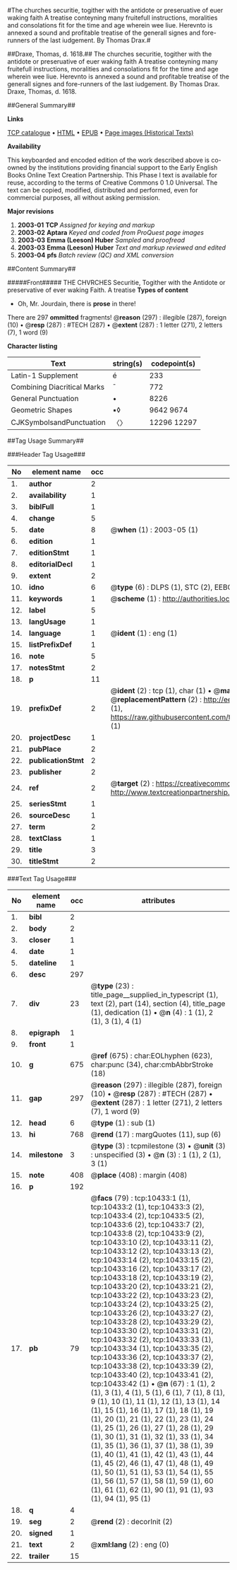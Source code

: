 #The churches securitie, togither with the antidote or preseruative of euer waking faith A treatise conteyning many fruitefull instructions, moralities and consolations fit for the time and age wherein wee liue. Herevnto is annexed a sound and profitable treatise of the generall signes and fore-runners of the last iudgement. By Thomas Drax.#

##Draxe, Thomas, d. 1618.##
The churches securitie, togither with the antidote or preseruative of euer waking faith A treatise conteyning many fruitefull instructions, moralities and consolations fit for the time and age wherein wee liue. Herevnto is annexed a sound and profitable treatise of the generall signes and fore-runners of the last iudgement. By Thomas Drax.
Draxe, Thomas, d. 1618.

##General Summary##

**Links**

[TCP catalogue](http://www.ota.ox.ac.uk/tcp/)  • 
[HTML](http://tei.it.ox.ac.uk/tcp/Texts-HTML/free/A20/A20803.html)  • 
[EPUB](http://tei.it.ox.ac.uk/tcp/Texts-EPUB/free/A20/A20803.epub) • 
[Page images (Historical Texts)](https://data.historicaltexts.jisc.ac.uk/view?pubId=eebo-99845528e&pageId=eebo-99845528e-10433-1)

**Availability**

This keyboarded and encoded edition of the
	       work described above is co-owned by the institutions
	       providing financial support to the Early English Books
	       Online Text Creation Partnership. This Phase I text is
	       available for reuse, according to the terms of Creative
	       Commons 0 1.0 Universal. The text can be copied,
	       modified, distributed and performed, even for
	       commercial purposes, all without asking permission.

**Major revisions**

1. __2003-01__ __TCP__ *Assigned for keying and markup*
1. __2003-02__ __Aptara__ *Keyed and coded from ProQuest page images*
1. __2003-03__ __Emma (Leeson) Huber__ *Sampled and proofread*
1. __2003-03__ __Emma (Leeson) Huber__ *Text and markup reviewed and edited*
1. __2003-04__ __pfs__ *Batch review (QC) and XML conversion*

##Content Summary##

#####Front#####
THE
CHVRCHES
Securitie,
Togither with the Antidote
or preservative of ever
waking Faith. A treatise 
**Types of content**

  * Oh, Mr. Jourdain, there is **prose** in there!

There are 297 **ommitted** fragments! 
 @__reason__ (297) : illegible (287), foreign (10)  •  @__resp__ (287) : #TECH (287)  •  @__extent__ (287) : 1 letter (271), 2 letters (7), 1 word (9)

**Character listing**


|Text|string(s)|codepoint(s)|
|---|---|---|
|Latin-1 Supplement|é|233|
|Combining             Diacritical Marks|̄|772|
|General Punctuation|•|8226|
|Geometric Shapes|▪◊|9642 9674|
|CJKSymbolsandPunctuation|〈〉|12296 12297|

##Tag Usage Summary##

###Header Tag Usage###

|No|element name|occ|attributes|
|---|---|---|---|
|1.|__author__|2||
|2.|__availability__|1||
|3.|__biblFull__|1||
|4.|__change__|5||
|5.|__date__|8| @__when__ (1) : 2003-05 (1)|
|6.|__edition__|1||
|7.|__editionStmt__|1||
|8.|__editorialDecl__|1||
|9.|__extent__|2||
|10.|__idno__|6| @__type__ (6) : DLPS (1), STC (2), EEBO-CITATION (1), PROQUEST (1), VID (1)|
|11.|__keywords__|1| @__scheme__ (1) : http://authorities.loc.gov/ (1)|
|12.|__label__|5||
|13.|__langUsage__|1||
|14.|__language__|1| @__ident__ (1) : eng (1)|
|15.|__listPrefixDef__|1||
|16.|__note__|5||
|17.|__notesStmt__|2||
|18.|__p__|11||
|19.|__prefixDef__|2| @__ident__ (2) : tcp (1), char (1)  •  @__matchPattern__ (2) : ([0-9\-]+):([0-9IVX]+) (1), (.+) (1)  •  @__replacementPattern__ (2) : http://eebo.chadwyck.com/downloadtiff?vid=$1&page=$2 (1), https://raw.githubusercontent.com/textcreationpartnership/Texts/master/tcpchars.xml#$1 (1)|
|20.|__projectDesc__|1||
|21.|__pubPlace__|2||
|22.|__publicationStmt__|2||
|23.|__publisher__|2||
|24.|__ref__|2| @__target__ (2) : https://creativecommons.org/publicdomain/zero/1.0/ (1), http://www.textcreationpartnership.org/docs/. (1)|
|25.|__seriesStmt__|1||
|26.|__sourceDesc__|1||
|27.|__term__|2||
|28.|__textClass__|1||
|29.|__title__|3||
|30.|__titleStmt__|2||


###Text Tag Usage###

|No|element name|occ|attributes|
|---|---|---|---|
|1.|__bibl__|2||
|2.|__body__|2||
|3.|__closer__|1||
|4.|__date__|1||
|5.|__dateline__|1||
|6.|__desc__|297||
|7.|__div__|23| @__type__ (23) : title_page__supplied_in_typescript (1), text (2), part (14), section (4), title_page (1), dedication (1)  •  @__n__ (4) : 1 (1), 2 (1), 3 (1), 4 (1)|
|8.|__epigraph__|1||
|9.|__front__|1||
|10.|__g__|675| @__ref__ (675) : char:EOLhyphen (623), char:punc (34), char:cmbAbbrStroke (18)|
|11.|__gap__|297| @__reason__ (297) : illegible (287), foreign (10)  •  @__resp__ (287) : #TECH (287)  •  @__extent__ (287) : 1 letter (271), 2 letters (7), 1 word (9)|
|12.|__head__|6| @__type__ (1) : sub (1)|
|13.|__hi__|768| @__rend__ (17) : margQuotes (11), sup (6)|
|14.|__milestone__|3| @__type__ (3) : tcpmilestone (3)  •  @__unit__ (3) : unspecified (3)  •  @__n__ (3) : 1 (1), 2 (1), 3 (1)|
|15.|__note__|408| @__place__ (408) : margin (408)|
|16.|__p__|192||
|17.|__pb__|79| @__facs__ (79) : tcp:10433:1 (1), tcp:10433:2 (1), tcp:10433:3 (2), tcp:10433:4 (2), tcp:10433:5 (2), tcp:10433:6 (2), tcp:10433:7 (2), tcp:10433:8 (2), tcp:10433:9 (2), tcp:10433:10 (2), tcp:10433:11 (2), tcp:10433:12 (2), tcp:10433:13 (2), tcp:10433:14 (2), tcp:10433:15 (2), tcp:10433:16 (2), tcp:10433:17 (2), tcp:10433:18 (2), tcp:10433:19 (2), tcp:10433:20 (2), tcp:10433:21 (2), tcp:10433:22 (2), tcp:10433:23 (2), tcp:10433:24 (2), tcp:10433:25 (2), tcp:10433:26 (2), tcp:10433:27 (2), tcp:10433:28 (2), tcp:10433:29 (2), tcp:10433:30 (2), tcp:10433:31 (2), tcp:10433:32 (2), tcp:10433:33 (1), tcp:10433:34 (1), tcp:10433:35 (2), tcp:10433:36 (2), tcp:10433:37 (2), tcp:10433:38 (2), tcp:10433:39 (2), tcp:10433:40 (2), tcp:10433:41 (2), tcp:10433:42 (1)  •  @__n__ (67) : 1 (1), 2 (1), 3 (1), 4 (1), 5 (1), 6 (1), 7 (1), 8 (1), 9 (1), 10 (1), 11 (1), 12 (1), 13 (1), 14 (1), 15 (1), 16 (1), 17 (1), 18 (1), 19 (1), 20 (1), 21 (1), 22 (1), 23 (1), 24 (1), 25 (1), 26 (1), 27 (1), 28 (1), 29 (1), 30 (1), 31 (1), 32 (1), 33 (1), 34 (1), 35 (1), 36 (1), 37 (1), 38 (1), 39 (1), 40 (1), 41 (1), 42 (1), 43 (1), 44 (1), 45 (2), 46 (1), 47 (1), 48 (1), 49 (1), 50 (1), 51 (1), 53 (1), 54 (1), 55 (1), 56 (1), 57 (1), 58 (1), 59 (1), 60 (1), 61 (1), 62 (1), 90 (1), 91 (1), 93 (1), 94 (1), 95 (1)|
|18.|__q__|4||
|19.|__seg__|2| @__rend__ (2) : decorInit (2)|
|20.|__signed__|1||
|21.|__text__|2| @__xml:lang__ (2) : eng (0)|
|22.|__trailer__|15||
